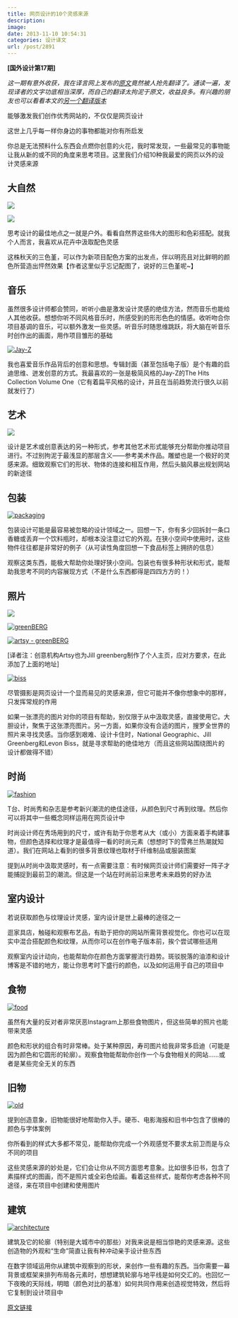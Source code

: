 ```yaml
---
title: 网页设计的10个灵感来源
description: 
image: 
date: 2013-11-10 10:54:31
categories: 设计译文
url: /post/2891
---
```


**[国外设计第17期]**

_这一期有意外收获，我在译言网上发布的[原文](http://source.yeeyan.org/view/498576_507)竟然被人抢先翻译了。通读一遍，发现译者的文字功底相当深厚，而自己的翻译太拘泥于原文，收益良多。有兴趣的朋友也可以看看本文的[另一个翻译版本](http://article.yeeyan.org/view/393950/385497)_

能够激发我们创作优秀网站的，不仅仅是网页设计

这世上几乎每一样你身边的事物都能对你有所启发

你总是无法预料什么东西会点燃你创意的火花，我时常发现，一些最常见的事物能让我从新的或不同的角度来思考项目。这里我们介绍10种我最爱的网页以外的设计灵感来源

## **大自然**

[![](http://designmodo.com/wp-content/uploads/2013/10/nature-flower.jpg)](http://jardin4d.com/)

[![](http://designmodo.com/wp-content/uploads/2013/10/nature-wood.jpg)](http://wondersauce.com/)

思考设计的最佳地点之一就是户外。看看自然界这些伟大的图形和色彩搭配。就我个人而言，我喜欢从花卉中汲取配色灵感

这株秋天的三色堇，可以作为新项目配色方案的出发点，伴以明亮且对比鲜明的颜色所营造出怦然效果【作者这里似乎忘记配图了，说好的三色堇呢~】

## **音乐**

虽然很多设计师都会赞同，听听小曲是激发设计灵感的绝佳方法，然而音乐也能给人其他收获。想想你听不同风格音乐时，所感受到的形形色色的情感。收听吻合你项目基调的音乐，可以额外激发一些灵感。听音乐时随思维跳跃，将大脑在听音乐时创作出的画面，用作项目雏形的基础

[![Jay-Z](http://designmodo.com/wp-content/uploads/2013/10/jay-z.jpg)](http://en.wikipedia.org/wiki/File:TheHitsVol1Cover.jpg)

我也喜爱音乐作品背后的创意和思想。专辑封面（甚至包括电子版）是个有趣的启迪思维、迸发创意的方式。我最喜欢的一张是极简风格的Jay-Z的The Hits Collection Volume One（它有着扁平风格的设计，并且在当前趋势流行很久以前就发行了）

## **艺术**

[![](http://designmodo.com/wp-content/uploads/2013/10/art.jpg)](http://www.austynweiner.com/)

设计是艺术或创意表达的另一种形式，参考其他艺术形式能够充分帮助你推动项目进行。不过别拘泥于最浅显的那层含义——参考美术作品。雕塑也是一个极好的灵感来源。细致观察它们的形状、物体的连接和相互作用，然后头脑风暴出规划网站的新途径

## **包装**

[![packaging](http://designmodo.com/wp-content/uploads/2013/10/packaging.jpg)](http://fuckyeahpackaging.tumblr.com/)

包装设计可能是最容易被忽略的设计领域之一。回想一下，你有多少回拆封一条口香糖或丢弃一个饮料瓶时，却根本没注意过它的外观。在狭小空间中使用时，这些物件往往都是非常好的例子（从可读性角度回想一下食品标签上拥挤的信息）

观察这类东西，能极大帮助你处理好狭小空间。包装也有很多种形状和形式，能帮助我思考不同的内容展现方式（不是什么东西都得是四四方方的！）

## **照片**

[![](http://designmodo.com/wp-content/uploads/2013/10/nat-geo.jpg)](http://photography.nationalgeographic.com/photography/)

[![greenBERG](http://designmodo.com/wp-content/uploads/2013/10/greenBERG.jpg)](http://www.jillgreenberg.com/)

[![artsy - greenBERG](https://storageapi.fleek.co/0a3a8890-e65e-47ce-93d7-0442b9209d38-bucket/blog/posts/2014-11/11-12/1.png)](https://artsy.net/artist/jill-greenberg)

[译者注：创意机构Artsy也为Jill greenberg制作了个人主页，应对方要求，在此添加了上面的地址]

[![biss](http://designmodo.com/wp-content/uploads/2013/10/biss.jpg)](http://www.levonbiss.com/)

尽管摄影是网页设计一个显而易见的灵感来源，但它可能并不像你想象中的那样，只发挥常规的作用

如果一张漂亮的图片对你的项目有帮助，别仅限于从中汲取灵感，直接使用它。大胆设计，聚焦于这张漂亮图片。另一方面，如果你没有合适的图片，搜罗全世界的照片来寻找灵感。当你感到艰难、设计卡住时，National Geographic、Jill Greenberg和Levon Biss，就是寻求帮助的绝佳地方（而且这些网站围绕图片的设计都做得不错）

## **时尚**

[![fashion](http://designmodo.com/wp-content/uploads/2013/10/fashion.jpg)](http://www.polyvore.com/cgi/shop?query=chevron%20scarves)

T台、时尚秀和杂志是参考新兴潮流的绝佳途径，从颜色到尺寸再到纹理。然后你可以将其中一些概念同样运用在网页设计中

时尚设计师在秀场用到的尺寸，或许有助于你思考从大（或小）方面来着手构建事物，但颜色选择和纹理才是最值得一看的时尚元素（想想时下的雪弗兰热潮就知道）。我们在网站上看到的很多背景纹理也取材于纤维制品或服装图案

提到从时尚中汲取灵感时，有一点需要注意：有时候网页设计师们需要好一阵子才能捕捉到最前卫的潮流。但这是一个站在时尚前沿来思考未来趋势的好办法

## **室内设计**

若说获取颜色与纹理设计灵感，室内设计是世上最棒的途径之一

逛家具店，触碰和观察布艺品，有助于把你的网站所需背景视觉化。你也可以在现实中混合搭配颜色和纹理，从而你可以在创作电子版本前，挨个尝试哪些适用

观察室内设计动向，也能帮助你在颜色方面掌握流行趋势。斑驳脱落的油漆和设计博客是不错的地方，能让你思考时下盛行的颜色，以及如何运用于自己的项目中

## **食物**

[![food](http://designmodo.com/wp-content/uploads/2013/10/food.jpg)](http://www.florentina-events.com/)

虽然有大量的反对者非常厌恶Instagram上那些食物图片，但这些简单的照片也能带来灵感

颜色和形状的组合有时非常棒。处于某种原因，寿司图片给我非常多启迪（可能是因为颜色和它圆形的轮廓）。观察食物能帮助你创作一个与食物相关的网站……或者是某些完全无关的东西

## **旧物**

[![old](http://designmodo.com/wp-content/uploads/2013/10/old.jpg)](http://eattheordinary.com/)

提到创造意象，旧物能很好地帮助你入手。硬币、电影海报和旧书中包含了很棒的颜色与字体案例

你所看到的样式大多都不常见，能帮助你完成一个外观感觉不要求太前卫而是与众不同的项目

这些灵感来源的妙处是，它们会让你从不同方面思考意象。比如很多旧书，包含了素描样式的图画，而不是照片或全彩色绘画。看着这些样式，能帮你考虑各种不同途径，来在项目中创建和使用图片

## **建筑**

[![architecture](http://designmodo.com/wp-content/uploads/2013/10/architecture.jpg)](http://www.flickr.com/photos/48973657@N00/8685678314/in/photolist-eewnyo-Ezb9P-dWmCbd-6kFWHu-2digtT-4FVD7g-24h21E-MmFCa-92XbK8-dM2tyz-dzFH4b-93bAWb-94Ru3D-2366W-eeigiy-8sheHm-4wPWxk-ecWXnN-eVkSuY-dmEGVw-fpmM79-9nyeJU-dmECtP-7wR3mC-7wMf5c-3PrBVx-dUk2qd-e7PoC7-8AjuY2-e3PHSa-e7KouK-8v2tiQ-9qSiEg-f1tG-9qVhZu-9DjoSK-53Y9yv-e1Lbhx-8CjN59-cZiphL-6xmqXY-6xmraE-dmEDHk-6xmr4E-5m1NHu-dyUHVB-5dz1oo-fk5c1M-dYU7ni-djbf2E-djbh2t)

建筑及它的轮廓（特别是大城市中的那些）对我来说是相当惊艳的灵感来源。这些创造物的外观和“生命”简直让我有种冲动亲手设计些东西

在数字领域运用你从建筑中观察到的形状，来创作一些有趣的东西。当你需要一幕背景或框架来排列布局各元素时，想想建筑轮廓与地平线是如何交汇的。也回忆一下夜晚的天际线，明暗（颜色对比的基准）如何共同作用来创造视觉特效，然后将它复制到设计项目中

[原文链接](http://designmodo.com/everyday-design/)